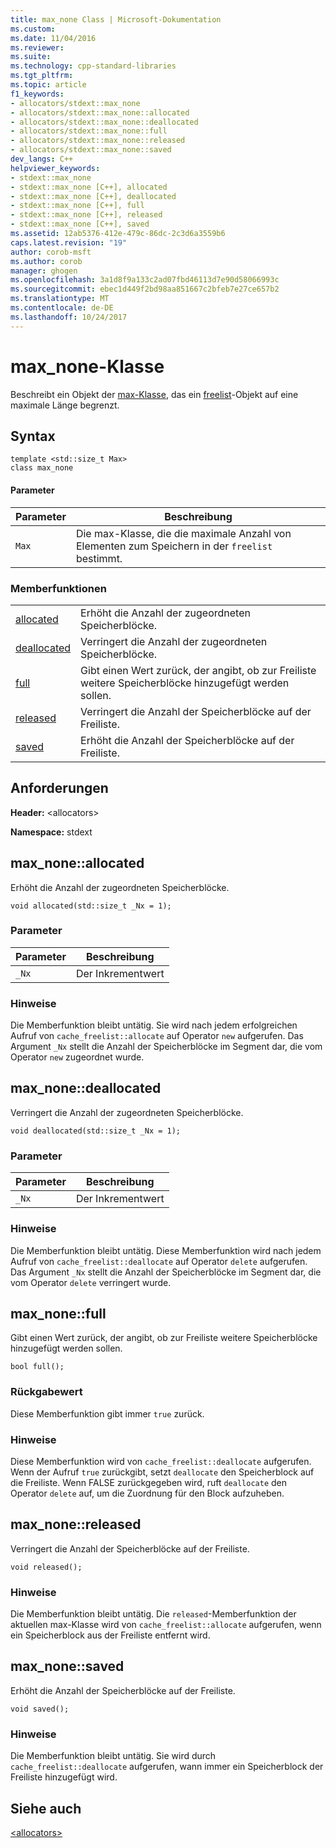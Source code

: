 ```yaml
---
title: max_none Class | Microsoft-Dokumentation
ms.custom: 
ms.date: 11/04/2016
ms.reviewer: 
ms.suite: 
ms.technology: cpp-standard-libraries
ms.tgt_pltfrm: 
ms.topic: article
f1_keywords:
- allocators/stdext::max_none
- allocators/stdext::max_none::allocated
- allocators/stdext::max_none::deallocated
- allocators/stdext::max_none::full
- allocators/stdext::max_none::released
- allocators/stdext::max_none::saved
dev_langs: C++
helpviewer_keywords:
- stdext::max_none
- stdext::max_none [C++], allocated
- stdext::max_none [C++], deallocated
- stdext::max_none [C++], full
- stdext::max_none [C++], released
- stdext::max_none [C++], saved
ms.assetid: 12ab5376-412e-479c-86dc-2c3d6a3559b6
caps.latest.revision: "19"
author: corob-msft
ms.author: corob
manager: ghogen
ms.openlocfilehash: 3a1d8f9a133c2ad07fbd46113d7e90d58066993c
ms.sourcegitcommit: ebec1d449f2bd98aa851667c2bfeb7e27ce657b2
ms.translationtype: MT
ms.contentlocale: de-DE
ms.lasthandoff: 10/24/2017
---
```

# <a name="maxnone-class"></a>max_none-Klasse
Beschreibt ein Objekt der [max-Klasse](../standard-library/allocators-header.md), das ein [freelist](../standard-library/freelist-class.md)-Objekt auf eine maximale Länge begrenzt.  
  
## <a name="syntax"></a>Syntax  
  
```
template <std::size_t Max>  
class max_none
```  
  
#### <a name="parameters"></a>Parameter  
  
|Parameter|Beschreibung|  
|---------------|-----------------|  
|`Max`|Die max-Klasse, die die maximale Anzahl von Elementen zum Speichern in der `freelist` bestimmt.|  
  
### <a name="member-functions"></a>Memberfunktionen  
  
|||  
|-|-|  
|[allocated](#allocated)|Erhöht die Anzahl der zugeordneten Speicherblöcke.|  
|[deallocated](#deallocated)|Verringert die Anzahl der zugeordneten Speicherblöcke.|  
|[full](#full)|Gibt einen Wert zurück, der angibt, ob zur Freiliste weitere Speicherblöcke hinzugefügt werden sollen.|  
|[released](#released)|Verringert die Anzahl der Speicherblöcke auf der Freiliste.|  
|[saved](#saved)|Erhöht die Anzahl der Speicherblöcke auf der Freiliste.|  
  
## <a name="requirements"></a>Anforderungen  
 **Header:** \<allocators>  
  
 **Namespace:** stdext  
  
##  <a name="allocated"></a> max_none::allocated  
 Erhöht die Anzahl der zugeordneten Speicherblöcke.  
  
```
void allocated(std::size_t _Nx = 1);
```  
  
### <a name="parameters"></a>Parameter  
  
|Parameter|Beschreibung|  
|---------------|-----------------|  
|`_Nx`|Der Inkrementwert|  
  
### <a name="remarks"></a>Hinweise  
 Die Memberfunktion bleibt untätig. Sie wird nach jedem erfolgreichen Aufruf von `cache_freelist::allocate` auf Operator `new` aufgerufen. Das Argument `_Nx` stellt die Anzahl der Speicherblöcke im Segment dar, die vom Operator `new` zugeordnet wurde.  
  
##  <a name="deallocated"></a> max_none::deallocated  
 Verringert die Anzahl der zugeordneten Speicherblöcke.  
  
```
void deallocated(std::size_t _Nx = 1);
```  
  
### <a name="parameters"></a>Parameter  
  
|Parameter|Beschreibung|  
|---------------|-----------------|  
|`_Nx`|Der Inkrementwert|  
  
### <a name="remarks"></a>Hinweise  
 Die Memberfunktion bleibt untätig. Diese Memberfunktion wird nach jedem Aufruf von `cache_freelist::deallocate` auf Operator `delete` aufgerufen. Das Argument `_Nx` stellt die Anzahl der Speicherblöcke im Segment dar, die vom Operator `delete` verringert wurde.  
  
##  <a name="full"></a> max_none::full  
 Gibt einen Wert zurück, der angibt, ob zur Freiliste weitere Speicherblöcke hinzugefügt werden sollen.  
  
```
bool full();
```  
  
### <a name="return-value"></a>Rückgabewert  
 Diese Memberfunktion gibt immer `true` zurück.  
  
### <a name="remarks"></a>Hinweise  
 Diese Memberfunktion wird von `cache_freelist::deallocate` aufgerufen. Wenn der Aufruf `true` zurückgibt, setzt `deallocate` den Speicherblock auf die Freiliste. Wenn FALSE zurückgegeben wird, ruft `deallocate` den Operator `delete` auf, um die Zuordnung für den Block aufzuheben.  
  
##  <a name="released"></a> max_none::released  
 Verringert die Anzahl der Speicherblöcke auf der Freiliste.  
  
```
void released();
```  
  
### <a name="remarks"></a>Hinweise  
 Die Memberfunktion bleibt untätig. Die `released`-Memberfunktion der aktuellen max-Klasse wird von `cache_freelist::allocate` aufgerufen, wenn ein Speicherblock aus der Freiliste entfernt wird.  
  
##  <a name="saved"></a> max_none::saved  
 Erhöht die Anzahl der Speicherblöcke auf der Freiliste.  
  
```
void saved();
```  
  
### <a name="remarks"></a>Hinweise  
 Die Memberfunktion bleibt untätig. Sie wird durch `cache_freelist::deallocate` aufgerufen, wann immer ein Speicherblock der Freiliste hinzugefügt wird.  
  
## <a name="see-also"></a>Siehe auch  
 [\<allocators>](../standard-library/allocators-header.md)



